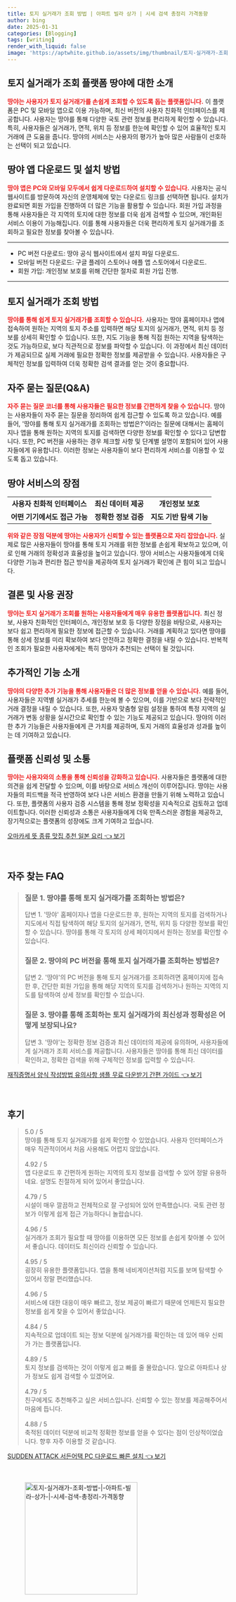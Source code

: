 ```yaml
---
title: 토지 실거래가 조회 방법 | 아파트 빌라 상가 | 시세 검색 총정리 가격동향
author: bing
date: 2025-01-31
categories: [Blogging]
tags: [writing]
render_with_liquid: false
image: 'https://aptwhite.github.io/assets/img/thumbnail/토지-실거래가-조회-방법-|-아파트-빌라-상가-|-시세-검색-총정리-가격동향.webp'
---
```



<h2 id="토지 실거래가 조회 플랫폼 땅야에 대한 소개">토지 실거래가 조회 플랫폼 땅야에 대한 소개</h2>

<p><b><span style="color: #ee2323;">땅야는 사용자가 토지 실거래가를 손쉽게 조회할 수 있도록 돕는 플랫폼입니다.</span></b> 이 플랫폼은 PC 및 모바일 앱으로 이용 가능하며, 최신 버전의 사용자 친화적 인터페이스를 제공합니다. 사용자는 땅야를 통해 다양한 국토 관련 정보를 편리하게 확인할 수 있습니다. 특히, 사용자들은 실거래가, 면적, 위치 등 정보를 한눈에 확인할 수 있어 효율적인 토지 거래에 큰 도움을 줍니다. 땅야의 서비스는 사용자의 평가가 높아 많은 사람들이 선호하는 선택이 되고 있습니다.</p>

<h2 id="땅야 앱 다운로드 및 설치 방법">땅야 앱 다운로드 및 설치 방법</h2>

<p><b><span style="color: #ee2323;">땅야 앱은 PC와 모바일 모두에서 쉽게 다운로드하여 설치할 수 있습니다.</span></b> 사용자는 공식 웹사이트를 방문하여 자신의 운영체제에 맞는 다운로드 링크를 선택하면 됩니다. 설치가 완료되면 회원 가입을 진행하여 더 많은 기능을 활용할 수 있습니다. 회원 가입 과정을 통해 사용자들은 각 지역의 토지에 대한 정보를 더욱 쉽게 검색할 수 있으며, 개인화된 서비스 이용이 가능해집니다. 이를 통해 사용자들은 더욱 편리하게 토지 실거래가를 조회하고 필요한 정보를 찾아볼 수 있습니다.</p>

<hr />

<ul>
    <li>PC 버전 다운로드: 땅야 공식 웹사이트에서 설치 파일 다운로드.</li>
    <li>모바일 버전 다운로드: 구글 플레이 스토어나 애플 앱 스토어에서 다운로드.</li>
    <li>회원 가입: 개인정보 보호를 위해 간단한 절차로 회원 가입 진행.</li>
</ul>

<hr />

<h2 id="토지 실거래가 조회 방법">토지 실거래가 조회 방법</h2>

<p><b><span style="color: #ee2323;">땅야를 통해 쉽게 토지 실거래가를 조회할 수 있습니다.</span></b> 사용자는 땅야 홈페이지나 앱에 접속하여 원하는 지역의 토지 주소를 입력하면 해당 토지의 실거래가, 면적, 위치 등 정보를 상세히 확인할 수 있습니다. 또한, 지도 기능을 통해 직접 원하는 지역을 탐색하는 것도 가능하므로, 보다 직관적으로 정보를 파악할 수 있습니다. 이 과정에서 최신 데이터가 제공되므로 실제 거래에 필요한 정확한 정보를 제공받을 수 있습니다. 사용자들은 구체적인 정보를 입력하여 더욱 정확한 검색 결과를 얻는 것이 중요합니다.</p>

<h2 id="자주 묻는 질문(Q&A)">자주 묻는 질문(Q&A)</h2>

<p><b><span style="color: #ee2323;">자주 묻는 질문 코너를 통해 사용자들은 필요한 정보를 간편하게 찾을 수 있습니다.</span></b> 땅야는 사용자들이 자주 묻는 질문을 정리하여 쉽게 접근할 수 있도록 하고 있습니다. 예를 들어, '땅야를 통해 토지 실거래가를 조회하는 방법은?'이라는 질문에 대해서는 홈페이지나 앱을 통해 원하는 지역의 토지를 검색하면 다양한 정보를 확인할 수 있다고 답변합니다. 또한, PC 버전을 사용하는 경우 체크할 사항 및 단계별 설명이 포함되어 있어 사용자들에게 유용합니다. 이러한 정보는 사용자들이 보다 편리하게 서비스를 이용할 수 있도록 돕고 있습니다.</p>

<h2 id="땅야 서비스의 장점">땅야 서비스의 장점</h2>

<table>
    <tr>
        <td style="text-align: center; height: 17px;"><b>사용자 친화적 인터페이스</b></td>
        <td style="text-align: center; height: 17px;"><b>최신 데이터 제공</b></td>
        <td style="text-align: center; height: 17px;"><b>개인정보 보호</b></td>
    </tr>
    <tr>
        <td style="text-align: center; height: 17px;"><b>어떤 기기에서도 접근 가능</b></td>
        <td style="text-align: center; height: 17px;"><b>정확한 정보 검증</b></td>
        <td style="text-align: center; height: 17px;"><b>지도 기반 탐색 기능</b></td>
    </tr>
</table>

<p><b><span style="color: #ee2323;">위와 같은 장점 덕분에 땅야는 사용자가 신뢰할 수 있는 플랫폼으로 자리 잡았습니다.</span></b> 실제로 많은 사용자들이 땅야를 통해 토지 거래를 위한 정보를 손쉽게 확보하고 있으며, 이로 인해 거래의 정확성과 효율성을 높이고 있습니다. 땅야 서비스는 사용자들에게 더욱 다양한 기능과 편리한 접근 방식을 제공하여 토지 실거래가 확인에 큰 힘이 되고 있습니다.</p>

<h2 id="결론 및 사용 권장">결론 및 사용 권장</h2>

<p><b><span style="color: #ee2323;">땅야는 토지 실거래가 조회를 원하는 사용자들에게 매우 유용한 플랫폼입니다.</span></b> 최신 정보, 사용자 친화적인 인터페이스, 개인정보 보호 등 다양한 장점을 바탕으로, 사용자는 보다 쉽고 편리하게 필요한 정보에 접근할 수 있습니다. 거래를 계획하고 있다면 땅야를 통해 상세 정보를 미리 확보하여 보다 안전하고 정확한 결정을 내릴 수 있습니다. 반복적인 조회가 필요한 사용자에게는 특히 땅야가 추천되는 선택이 될 것입니다.</p>

<h2 id="추가적인 기능 소개">추가적인 기능 소개</h2>

<p><b><span style="color: #ee2323;">땅야의 다양한 추가 기능을 통해 사용자들은 더 많은 정보를 얻을 수 있습니다.</span></b> 예를 들어, 사용자들은 지역별 실거래가 추세를 한눈에 볼 수 있으며, 이를 기반으로 보다 전략적인 거래 결정을 내릴 수 있습니다. 또한, 사용자 맞춤형 알림 설정을 통하여 특정 지역의 실거래가 변동 상황을 실시간으로 확인할 수 있는 기능도 제공되고 있습니다. 땅야의 이러한 추가 기능들은 사용자들에게 큰 가치를 제공하며, 토지 거래의 효율성과 성과를 높이는 데 기여하고 있습니다.</p>

<h2 id="플랫폼 신뢰성 및 소통">플랫폼 신뢰성 및 소통</h2>

<p><b><span style="color: #ee2323;">땅야는 사용자와의 소통을 통해 신뢰성을 강화하고 있습니다.</span></b> 사용자들은 플랫폼에 대한 의견을 쉽게 전달할 수 있으며, 이를 바탕으로 서비스 개선이 이루어집니다. 땅야는 사용자들의 피드백을 적극 반영하여 보다 나은 서비스 환경을 만들기 위해 노력하고 있습니다. 또한, 플랫폼의 사용자 검증 시스템을 통해 정보 정확성을 지속적으로 검토하고 업데이트합니다. 이러한 신뢰성과 소통은 사용자들에게 더욱 만족스러운 경험을 제공하고, 장기적으로는 플랫폼의 성장에도 크게 기여하고 있습니다.</p>


<p><a class="click-button" title="오마카세 뜻 종류 맛집 추천 일본 요리" href="https://aptwhite.github.io/posts/%EC%98%A4%EB%A7%88%EC%B9%B4%EC%84%B8-%EB%9C%BB-%EC%A2%85%EB%A5%98-%EB%A7%9B%EC%A7%91-%EC%B6%94%EC%B2%9C-%EC%9D%BC%EB%B3%B8-%EC%9A%94%EB%A6%AC/" rel="dofollow">오마카세 뜻 종류 맛집 추천 일본 요리 👈 보기</a></p><br>
<h2 id='자주_찾는_FAQ'>자주 찾는 FAQ</h2>
<div itemscope="" itemtype="https://schema.org/FAQPage"> 
<blockquote> 
<div itemscope="" itemprop="mainEntity" itemtype="https://schema.org/Question"> 
<h3 itemprop="name">질문 1. 땅야를 통해 토지 실거래가를 조회하는 방법은?</h3> 
<div itemscope="" itemprop="acceptedAnswer" itemtype="https://schema.org/Answer"> 
<span itemprop="text"> 
<p>답변 1. '땅야' 홈페이지나 앱을 다운로드한 후, 원하는 지역의 토지를 검색하거나 지도에서 직접 탐색하여 해당 토지의 실거래가, 면적, 위치 등 다양한 정보를 확인할 수 있습니다. 땅야를 통해 각 토지의 상세 페이지에서 원하는 정보를 확인할 수 있습니다.</p> 
</span> 
</div> 
</div> 

<div itemscope="" itemprop="mainEntity" itemtype="https://schema.org/Question"> 
<h3 itemprop="name">질문 2. 땅야의 PC 버전을 통해 토지 실거래가를 조회하는 방법은?</h3> 
<div itemscope="" itemprop="acceptedAnswer" itemtype="https://schema.org/Answer"> 
<span itemprop="text"> 
<p>답변 2. '땅야'의 PC 버전을 통해 토지 실거래가를 조회하려면 홈페이지에 접속한 후, 간단한 회원 가입을 통해 해당 지역의 토지를 검색하거나 원하는 지역의 지도를 탐색하여 상세 정보를 확인할 수 있습니다.</p> 
</span> 
</div> 
</div> 

<div itemscope="" itemprop="mainEntity" itemtype="https://schema.org/Question"> 
<h3 itemprop="name">질문 3. 땅야를 통해 조회하는 토지 실거래가의 최신성과 정확성은 어떻게 보장되나요?</h3> 
<div itemscope="" itemprop="acceptedAnswer" itemtype="https://schema.org/Answer"> 
<span itemprop="text"> 
<p>답변 3. '땅야'는 정확한 정보 검증과 최신 데이터의 제공에 유의하며, 사용자들에게 실거래가 조회 서비스를 제공합니다. 사용자들은 땅야를 통해 최신 데이터를 확인하고, 정확한 검색을 위해 구체적인 정보를 입력할 수 있습니다.</p> 
</span> 
</div> 
</div> 
</blockquote> 
</div>
<p><a class="click-button" title="재직증명서 양식 작성방법 유의사항 샘플 무료 다운받기 간편 가이드" href="https://aptwhite.github.io/posts/%EC%9E%AC%EC%A7%81%EC%A6%9D%EB%AA%85%EC%84%9C-%EC%96%91%EC%8B%9D-%EC%9E%91%EC%84%B1%EB%B0%A9%EB%B2%95-%EC%9C%A0%EC%9D%98%EC%82%AC%ED%95%AD-%EC%83%98%ED%94%8C-%EB%AC%B4%EB%A3%8C-%EB%8B%A4%EC%9A%B4%EB%B0%9B%EA%B8%B0-%EA%B0%84%ED%8E%B8-%EA%B0%80%EC%9D%B4%EB%93%9C/" rel="dofollow">재직증명서 양식 작성방법 유의사항 샘플 무료 다운받기 간편 가이드 👈 보기</a></p><br>
<h2 id='후기'>후기</h2>
<div itemscope itemtype="https://schema.org/Product">
  <blockquote>
  <div itemprop="review" itemscope itemtype="https://schema.org/Review">
      <div itemprop="reviewRating" itemscope itemtype="https://schema.org/Rating"> <span itemprop="ratingValue">5.0</span> / <span itemprop="bestRating">5</span> </div>
      <span itemprop="reviewBody">땅야를 통해 토지 실거래가를 쉽게 확인할 수 있었습니다. 사용자 인터페이스가 매우 직관적이어서 처음 사용해도 어렵지 않았습니다.</span>
  </div>
  <br>
  <div itemprop="review" itemscope itemtype="https://schema.org/Review">
      <div itemprop="reviewRating" itemscope itemtype="https://schema.org/Rating"> <span itemprop="ratingValue">4.92</span> / <span itemprop="bestRating">5</span> </div>
      <span itemprop="reviewBody">앱 다운로드 후 간편하게 원하는 지역의 토지 정보를 검색할 수 있어 정말 유용하네요. 설명도 친절하게 되어 있어서 좋았습니다.</span>
  </div>
  <br>
  <div itemprop="review" itemscope itemtype="https://schema.org/Review">
      <div itemprop="reviewRating" itemscope itemtype="https://schema.org/Rating"> <span itemprop="ratingValue">4.79</span> / <span itemprop="bestRating">5</span> </div>
      <span itemprop="reviewBody">시설이 매우 깔끔하고 전체적으로 잘 구성되어 있어 만족했습니다. 국토 관련 정보가 이렇게 쉽게 접근 가능하다니 놀랍습니다.</span>
  </div>
  <br>
  <div itemprop="review" itemscope itemtype="https://schema.org/Review">
      <div itemprop="reviewRating" itemscope itemtype="https://schema.org/Rating"> <span itemprop="ratingValue">4.96</span> / <span itemprop="bestRating">5</span> </div>
      <span itemprop="reviewBody">실거래가 조회가 필요할 때 땅야를 이용하면 모든 정보를 손쉽게 찾아볼 수 있어서 좋습니다. 데이터도 최신이라 신뢰할 수 있습니다.</span>
  </div>
  <br>
  <div itemprop="review" itemscope itemtype="https://schema.org/Review">
      <div itemprop="reviewRating" itemscope itemtype="https://schema.org/Rating"> <span itemprop="ratingValue">4.95</span> / <span itemprop="bestRating">5</span> </div>
      <span itemprop="reviewBody">굉장히 유용한 플랫폼입니다. 앱을 통해 네비게이션처럼 지도를 보며 탐색할 수 있어서 정말 편리했습니다.</span>
  </div>
  <br>
  <div itemprop="review" itemscope itemtype="https://schema.org/Review">
      <div itemprop="reviewRating" itemscope itemtype="https://schema.org/Rating"> <span itemprop="ratingValue">4.96</span> / <span itemprop="bestRating">5</span> </div>
      <span itemprop="reviewBody">서비스에 대한 대응이 매우 빠르고, 정보 제공이 빠르기 때문에 언제든지 필요한 정보를 쉽게 찾을 수 있어서 좋았습니다.</span>
  </div>
  <br>
  <div itemprop="review" itemscope itemtype="https://schema.org/Review">
      <div itemprop="reviewRating" itemscope itemtype="https://schema.org/Rating"> <span itemprop="ratingValue">4.84</span> / <span itemprop="bestRating">5</span> </div>
      <span itemprop="reviewBody">지속적으로 업데이트 되는 정보 덕분에 실거래가를 확인하는 데 있어 매우 신뢰가 가는 플랫폼입니다.</span>
  </div>
  <br>
  <div itemprop="review" itemscope itemtype="https://schema.org/Review">
      <div itemprop="reviewRating" itemscope itemtype="https://schema.org/Rating"> <span itemprop="ratingValue">4.89</span> / <span itemprop="bestRating">5</span> </div>
      <span itemprop="reviewBody">토지 정보를 검색하는 것이 이렇게 쉽고 빠를 줄 몰랐습니다. 앞으로 아파트나 상가 정보도 쉽게 검색할 수 있겠어요.</span>
  </div>
  <br>
  <div itemprop="review" itemscope itemtype="https://schema.org/Review">
      <div itemprop="reviewRating" itemscope itemtype="https://schema.org/Rating"> <span itemprop="ratingValue">4.79</span> / <span itemprop="bestRating">5</span> </div>
      <span itemprop="reviewBody">친구에게도 추천해주고 싶은 서비스입니다. 신뢰할 수 있는 정보를 제공해주어서 마음에 듭니다.</span>
  </div>
  <br>
  <div itemprop="review" itemscope itemtype="https://schema.org/Review">
      <div itemprop="reviewRating" itemscope itemtype="https://schema.org/Rating"> <span itemprop="ratingValue">4.88</span> / <span itemprop="bestRating">5</span> </div>
      <span itemprop="reviewBody">축적된 데이터 덕분에 비교적 정확한 정보를 얻을 수 있다는 점이 인상적이었습니다. 향후 자주 이용할 것 같습니다.</span>
  </div>
  </blockquote>
</div>
<p><a class="click-button" title="SUDDEN ATTACK 서든어택 PC 다운로드 빠른 설치" href="https://aptwhite.github.io/posts/SUDDEN-ATTACK-%EC%84%9C%EB%93%A0%EC%96%B4%ED%83%9D-PC-%EB%8B%A4%EC%9A%B4%EB%A1%9C%EB%93%9C-%EB%B9%A0%EB%A5%B8-%EC%84%A4%EC%B9%98/" rel="dofollow">SUDDEN ATTACK 서든어택 PC 다운로드 빠른 설치 👈 보기</a></p><br>
<figure class="image"><img src="https://aptwhite.github.io/assets/img/thumbnail/토지-실거래가-조회-방법-|-아파트-빌라-상가-|-시세-검색-총정리-가격동향.webp" alt="토지-실거래가-조회-방법-|-아파트-빌라-상가-|-시세-검색-총정리-가격동향" width="256" height="256"></figure>